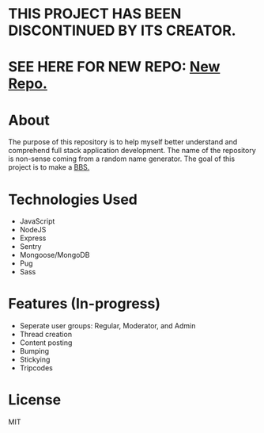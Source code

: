 # THIS PROJECT HAS BEEN DISCONTINUED BY ITS CREATOR.
# SEE HERE FOR NEW REPO: [New Repo.](https://github.com/Yonkai/BBS)

# About
The purpose of this repository is to help myself better understand and comprehend full stack application development. The name of the repository is non-sense coming from a random name generator. The goal of this project is to make a [BBS.](https://en.wikipedia.org/wiki/Internet_forum)

# Technologies Used
 * JavaScript
 * NodeJS
 * Express
 * Sentry 
 * Mongoose/MongoDB
 * Pug
 * Sass
 
# Features (In-progress)
 * Seperate user groups: Regular, Moderator, and Admin
 * Thread creation
 * Content posting 
 * Bumping
 * Stickying
 * Tripcodes
 
# License 
MIT
